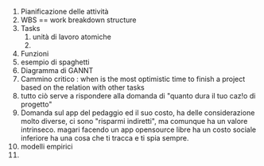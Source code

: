 1. Pianificazione delle attività 
2. WBS == work breakdown structure 
3. Tasks 
	1. unità di lavoro atomiche 
	2. 
4. Funzioni 
5. esempio di spaghetti 
6. Diagramma di GANNT
7. Cammino critico : when is the most optimistic time to finish a project based on the relation with other tasks 
8. tutto ciò serve a rispondere alla domanda di "quanto dura il tuo caz!o di progetto"
9. Domanda sul app del pedaggio ed il suo costo, ha delle considerazione molto diverse, ci sono "risparmi indiretti", ma comunque ha un valore intrinseco.
   magari facendo un app opensource libre ha un costo sociale inferiore ha una cosa che ti tracca e ti spia sempre.
10. modelli empirici 
11. 